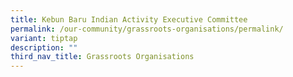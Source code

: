 ```yaml
---
title: Kebun Baru Indian Activity Executive Committee
permalink: /our-community/grassroots-organisations/permalink/
variant: tiptap
description: ""
third_nav_title: Grassroots Organisations
---
```

